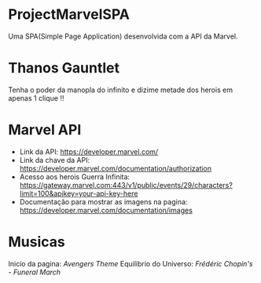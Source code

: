 # ProjectMarvelSPA
  Uma SPA(Simple Page Application) desenvolvida com a API da Marvel.

# Thanos Gauntlet
  Tenha o poder da manopla do infinito e dizime metade dos herois em apenas 1 clique !!

# Marvel API
  * Link da API: ​https://developer.marvel.com/​
  * Link da chave da API: ​https://developer.marvel.com/documentation/authorization​
  * Acesso aos herois Guerra Infinita: ​https://gateway.marvel.com:443/v1/public/events/29/characters?limit=100&apikey=your-api-key-here​
  * Documentação para mostrar as imagens na pagina: ​https://developer.marvel.com/documentation/images​
  
# Musicas
  Inicío da pagina: *Avengers Theme*
  Equilibrio do Universo: *Frédéric Chopin's - Funeral March*
  
  


